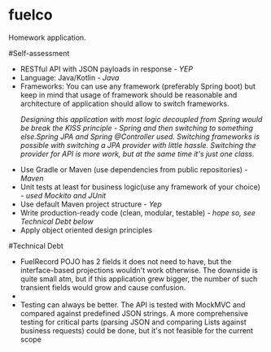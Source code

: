 # fuelco

Homework application.

#Self-assessment
<ul>
	<li>RESTful API with JSON payloads in response - <i>YEP</i></li>
  
<li>Language: Java/Kotlin - <i>Java</i></li>
<li>Frameworks: You can use any framework (preferably Spring boot) but keep in mind that usage of framework should be reasonable and architecture of application should allow to switch frameworks.
<p><i>Designing this application with most logic decoupled from Spring would be break the KISS principle - Spring and then switching to something else.Spring JPA and Spring @Controller used. Switching frameworks is possible with switching a JPA provider with little hassle. Switching the provider for API is more work, but at the same time it's just one class. </i><p></li>

<li>Use Gradle or Maven (use dependencies from public repositories) - <i>Maven</i></li>
<li>Unit tests at least for business logic(use any framework of your choice) - <i>used Mockito and JUnit</i> </li>
<li>Use default Maven project structure - <i>Yep</i></li>
<li>Write production-ready code (clean, modular, testable) - <i>hope so, see Technical Debt below</i></li>
<li>Apply object oriented design principles</li>
</ul>
#Technical Debt
<ul>
<li>FuelRecord POJO has 2 fields it does not need to have, but the interface-based projections wouldn't work otherwise. The downside is quite small atm, but if this application grew bigger, the number of such transient fields would grow and cause confusion. 
<li>
<li>Testing can always be better. The API is tested with MockMVC and compared against predefined JSON strings. A more comprehensive testing for critical parts (parsing JSON and comparing Lists against business requests) could be done, but it's not feasible for the current scope</li>
</ul>
